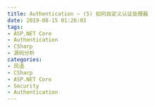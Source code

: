 ```yaml
---
title: Authentication — (5) 如何自定义认证处理器
date: 2019-08-15 01:26:03
tags:
- ASP.NET Core
- Authentication
- CSharp
- 源码分析
categories:
- 风语
- CSharp
- ASP.NET Core
- Security
- Authentication
---
```

